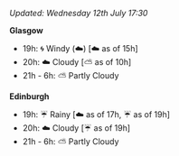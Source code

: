 *Updated: Wednesday 12th July 17:30*

**Glasgow**

* 19h: :cyclone: Windy (:cloud:) [:cloud: as of 15h]
* 20h: :cloud: Cloudy [:partly_sunny: as of 10h]
* 21h - 6h: :partly_sunny: Partly Cloudy

**Edinburgh**

* 19h: :umbrella: Rainy [:cloud: as of 17h, :umbrella: as of 19h]
* 20h: :cloud: Cloudy [:umbrella: as of 19h]
* 21h - 6h: :partly_sunny: Partly Cloudy
